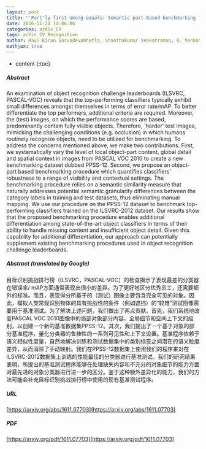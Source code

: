 ```yaml
---
layout: post
title: "'Part'ly first among equals: Semantic part-based benchmarking for state-of-the-art object recognition systems"
date: 2016-11-24 14:06:06
categories: arXiv_CV
tags: arXiv_CV Recognition
author: Ravi Kiran Sarvadevabhatla, Shanthakumar Venkatraman, R. Venkatesh Babu
mathjax: true
---
```


* content
{:toc}

##### Abstract
An examination of object recognition challenge leaderboards (ILSVRC, PASCAL-VOC) reveals that the top-performing classifiers typically exhibit small differences amongst themselves in terms of error rate/mAP. To better differentiate the top performers, additional criteria are required. Moreover, the (test) images, on which the performance scores are based, predominantly contain fully visible objects. Therefore, `harder' test images, mimicking the challenging conditions (e.g. occlusion) in which humans routinely recognize objects, need to be utilized for benchmarking. To address the concerns mentioned above, we make two contributions. First, we systematically vary the level of local object-part content, global detail and spatial context in images from PASCAL VOC 2010 to create a new benchmarking dataset dubbed PPSS-12. Second, we propose an object-part based benchmarking procedure which quantifies classifiers' robustness to a range of visibility and contextual settings. The benchmarking procedure relies on a semantic similarity measure that naturally addresses potential semantic granularity differences between the category labels in training and test datasets, thus eliminating manual mapping. We use our procedure on the PPSS-12 dataset to benchmark top-performing classifiers trained on the ILSVRC-2012 dataset. Our results show that the proposed benchmarking procedure enables additional differentiation among state-of-the-art object classifiers in terms of their ability to handle missing content and insufficient object detail. Given this capability for additional differentiation, our approach can potentially supplement existing benchmarking procedures used in object recognition challenge leaderboards.

##### Abstract (translated by Google)
目标识别挑战排行榜（ILSVRC，PASCAL-VOC）的检查揭示了表现最差的分类器在错误率/ mAP方面通常表现出很小的差异。为了更好地区分优秀员工，还需要额外的标准。而且，表现得分所基于的（测试）图像主要包含完全可见的对象。因此，模拟人类常规识别物体的具有挑战性的条件（例如遮挡）的“较难”测试图像需要用于基准测试。为了解决上述问题，我们做出了两点贡献。首先，我们系统地改变PASCAL VOC 2010图像中的局部对象部分内容，全局细节和空间上下文的级别，以创建一个新的基准数据集PPSS-12。其次，我们提出了一个基于对象的部分基准程序，量化分类器的鲁棒性的一系列可见性和上下文设置。基准程序依赖于语义相似性度量，自然地解决训练和测试数据集中的类别标签之间潜在的语义粒度差异，从而消除了手动映射。我们在PPSS-12数据集上使用我们的程序来对在ILSVRC-2012数据集上训练的性能最佳的分类器进行基准测试。我们的研究结果表明，所提出的基准测试程序能够在处理缺失内容和不充分的对象细节的能力方面对最先进的对象分类器进行进一步的区分。鉴于这种额外差异化的能力，我们的方法可能会补充目标识别挑战排行榜中使用的现有基准测试程序。

##### URL
[https://arxiv.org/abs/1611.07703](https://arxiv.org/abs/1611.07703)

##### PDF
[https://arxiv.org/pdf/1611.07703](https://arxiv.org/pdf/1611.07703)

